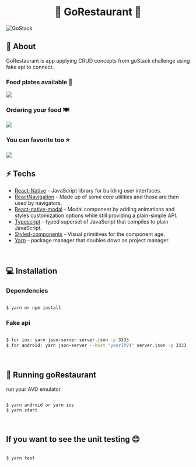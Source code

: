 <h1 align="center">
🥘 GoRestaurant 🥘
</h1>

<img alt="GoStack" src="https://storage.googleapis.com/golden-wind/bootcamp-gostack/header-desafios-new.png" />

<br />

## 📕 About

GoRestaurant is app applying CRUD concepts from goStack challenge using fake api to connect.

### Food plates available 🥙

<img src="https://media.giphy.com/media/hrdPxoQh3bHSCZv5vi/giphy.gif">

### Ordering your food 🍽

<img src="https://media.giphy.com/media/kgD0jBIAiRbeJiVnDQ/giphy.gif">

### You can favorite too ⭐

<img src="https://media.giphy.com/media/f41wUi5fY5xsTL7zq4/giphy.gif">

<br />

## ⚡ Techs

* [React-Native] - JavaScript library for building user interfaces.
* [ReactNavigation] - Made up of some core utilities and those are then used by navigators. 
* [React-native-modal] - Modal component by adding animations and styles customization options while still providing a plain-simple API.
* [Typescript] - typed superset of JavaScript that compiles to plain JavaScript.
* [Styled-components] - Visual primitives for the component age.
* [Yarn] - package manager that doubles down as project manager.

<br />

## 💻 Installation

### Dependencies

```sh

$ yarn or npm install

```

### Fake api

```sh

$ for ios: yarn json-server server.json -p 3333
$ for android: yarn json-server --host "yourIPV4" server.json -p 3333 -w

```

<br />

## 🚀 Running goRestaurant

run your AVD emulator

```

$ yarn android or yarn ios
$ yarn start

```

<br />

## If you want to see the unit testing 😊

```sh

$ yarn test

```



[React-Native]: <https://reactnative.dev/>
[reactNavigation]: <https://reactnavigation.org/>
[React-native-modal]: <https://github.com/react-native-community/react-native-modal>
[axios]: <https://www.npmjs.com/package/axios>
[typescript]: <https://www.typescriptlang.org/>
[styled-components]: <npmjs.com/package/styled-components>
[Yarn]: <https://yarnpkg.com/>
